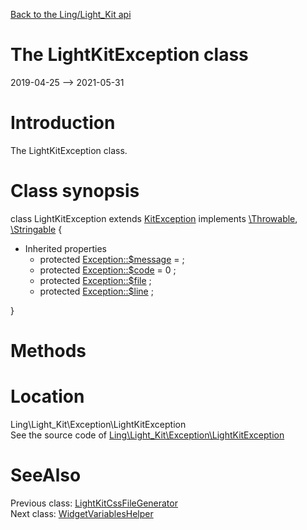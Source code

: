 [Back to the Ling/Light_Kit api](https://github.com/lingtalfi/Light_Kit/blob/master/doc/api/Ling/Light_Kit.md)



The LightKitException class
================
2019-04-25 --> 2021-05-31






Introduction
============

The LightKitException class.



Class synopsis
==============


class <span class="pl-k">LightKitException</span> extends [KitException](https://github.com/lingtalfi/Kit/blob/master/doc/api/Ling/Kit/Exception/KitException.md) implements [\Throwable](http://php.net/manual/en/class.throwable.php), [\Stringable](https://wiki.php.net/rfc/stringable) {

- Inherited properties
    - protected  [Exception::$message](#property-message) =  ;
    - protected  [Exception::$code](#property-code) = 0 ;
    - protected  [Exception::$file](#property-file) ;
    - protected  [Exception::$line](#property-line) ;

}






Methods
==============






Location
=============
Ling\Light_Kit\Exception\LightKitException<br>
See the source code of [Ling\Light_Kit\Exception\LightKitException](https://github.com/lingtalfi/Light_Kit/blob/master/Exception/LightKitException.php)



SeeAlso
==============
Previous class: [LightKitCssFileGenerator](https://github.com/lingtalfi/Light_Kit/blob/master/doc/api/Ling/Light_Kit/CssFileGenerator/LightKitCssFileGenerator.md)<br>Next class: [WidgetVariablesHelper](https://github.com/lingtalfi/Light_Kit/blob/master/doc/api/Ling/Light_Kit/Helper/WidgetVariablesHelper.md)<br>
